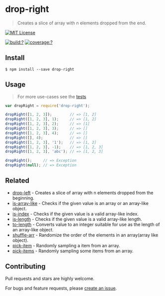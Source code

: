 # drop-right

> Creates a slice of array with n elements dropped from the end.

[![MIT License](https://img.shields.io/badge/license-MIT_License-green.svg?style=flat-square)](https://github.com/bubkoo/drop-right/blob/master/LICENSE)

[![build:?](https://img.shields.io/travis/bubkoo/drop-right/master.svg?style=flat-square)](https://travis-ci.org/bubkoo/drop-right)
[![coverage:?](https://img.shields.io/coveralls/bubkoo/drop-right/master.svg?style=flat-square)](https://coveralls.io/github/bubkoo/drop-right)



## Install

```
$ npm install --save drop-right 
```



## Usage

> For more use-cases see the [tests](https://github.com/bubkoo/drop-right/blob/master/test/spec/index.js)

```js
var dropRight = require('drop-right');

dropRight([1, 2, 3]);        // => [1, 2]
dropRight([1, 2, 3], 1);     // => [1, 2]
dropRight([1, 2, 3], 2);     // => [1]
dropRight([1, 2, 3], 3);     // => []
dropRight([1, 2, 3], 4);     // => []
dropRight([], 4);            // => []
dropRight([1, 2, 3], '1');   // => [1, 2]
dropRight([1, 2, 3], -1);    // => [1, 2, 3]
dropRight([1, 2, 3], 'abc'); // => [1, 2, 3]

dropRight();     // => Exception
dropRight(null); // => Exception
```



## Related

- [drop-left](https://github.com/bubkoo/drop-left) - Creates a slice of array with n elements dropped from the beginning.
- [is-array-like](https://github.com/bubkoo/is-array-like) - Checks if the given value is an array or an array-like object.
- [is-index](https://github.com/bubkoo/is-index) - Checks if the given value is a valid array-like index.
- [is-length](https://github.com/bubkoo/is-length) - Checks if the given value is a valid array-like length.
- [to-length](https://github.com/bubkoo/to-length) - Converts value to an integer suitable for use as the length of an array-like object.
- [shuffle-arr](https://github.com/bubkoo/shuffle-arr) - Randomize the order of the elements in an array(array like object). 
- [pick-item](https://github.com/bubkoo/pick-item) - Randomly sampling a item from an array.
- [pick-items](https://github.com/bubkoo/pick-items) - Randomly sampling some items from an array. 




## Contributing

Pull requests and stars are highly welcome.

For bugs and feature requests, please [create an issue](https://github.com/bubkoo/drop-right/issues/new).
